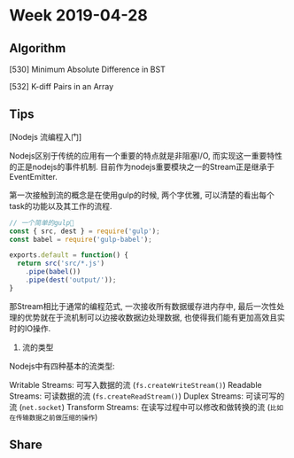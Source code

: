 # Week 2019-04-28

## Algorithm

[530] Minimum Absolute Difference in BST

[532] K-diff Pairs in an Array

## Tips

[Nodejs 流编程入门]

Nodejs区别于传统的应用有一个重要的特点就是非阻塞I/O, 而实现这一重要特性的正是nodejs的事件机制. 目前作为nodejs重要模块之一的Stream正是继承于EventEmitter.

第一次接触到流的概念是在使用gulp的时候, 两个字优雅, 可以清楚的看出每个task的功能以及其工作的流程.

```js
// 一个简单的gulp🌰
const { src, dest } = require('gulp');
const babel = require('gulp-babel');

exports.default = function() {
  return src('src/*.js')
    .pipe(babel())
    .pipe(dest('output/'));
}
```

那Stream相比于通常的编程范式, 一次接收所有数据缓存进内存中, 最后一次性处理的优势就在于流机制可以边接收数据边处理数据, 也使得我们能有更加高效且实时的IO操作.


1. 流的类型

Nodejs中有四种基本的流类型:

Writable Streams: 可写入数据的流 (`fs.createWriteStream()`) 
Readable Streams: 可读数据的流 (`fs.createReadStream()`)
Duplex Streams: 可读可写的流 (`net.socket`)
Transform Streams: 在读写过程中可以修改和做转换的流 (`比如在传输数据之前做压缩的操作`)



## Share